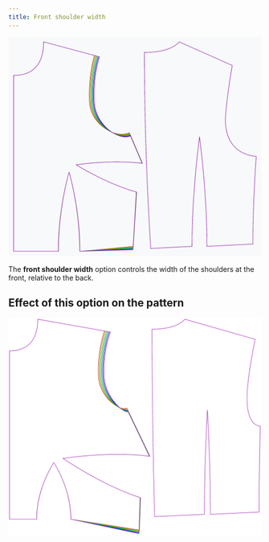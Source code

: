 ```yaml
---
title: Front shoulder width
---
```


![The effect of the front shoulder width option on the pattern](sample.png)

The **front shoulder width** option controls the width of the shoulders at the front, relative to the back.

## Effect of this option on the pattern

![This image shows the effect of this option by superimposing several variants that have a different value for this option](bella_frontshoulderwidth_sample.svg "Effect of this option on the pattern")
